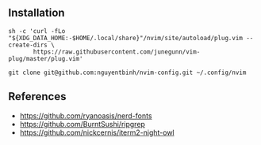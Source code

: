 ## Installation
```
sh -c 'curl -fLo "${XDG_DATA_HOME:-$HOME/.local/share}"/nvim/site/autoload/plug.vim --create-dirs \
       https://raw.githubusercontent.com/junegunn/vim-plug/master/plug.vim'
```

```
git clone git@github.com:nguyentbinh/nvim-config.git ~/.config/nvim
```

## References

- https://github.com/ryanoasis/nerd-fonts
- https://github.com/BurntSushi/ripgrep
- https://github.com/nickcernis/iterm2-night-owl
